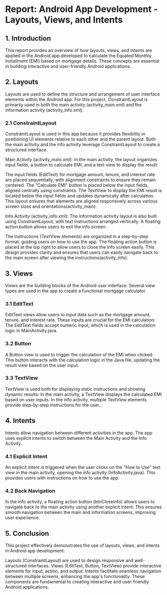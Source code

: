 # Report: Android App Development - Layouts, Views, and Intents
## 1. Introduction
This report provides an overview of how layouts, views, and intents are applied in the Android app developed to calculate the Equated Monthly Installment (EMI) based on mortgage details. These concepts are essential in building interactive and user-friendly Android applications.

## 2. Layouts
Layouts are used to define the structure and arrangement of user interface elements within the Android app. For this project, ConstraintLayout is primarily used in both the main activity (activity_main.xml) and the information activity (activity_info.xml).

### 2.1 ConstraintLayout
ConstraintLayout is used in this app because it provides flexibility in positioning UI elements relative to each other and the parent layout. Both the main activity and the info activity leverage ConstraintLayout to create a structured interface.

Main Activity (activity_main.xml):
In the main activity, the layout organizes input fields, a button to calculate EMI, and a text view to display the result:

The input fields (EditText) for mortgage amount, tenure, and interest rate are placed sequentially, with alignment constraints to ensure they remain centered.
The "Calculate EMI" button is placed below the input fields, aligned centrally using constraints.
The TextView to display the EMI result is located below the input fields and updates dynamically after calculation.
This layout ensures that elements are aligned responsively across various screen sizes and orientations​(activity_main).

Info Activity (activity_info.xml):
The information activity layout is also built using ConstraintLayout, with text instructions arranged vertically. A floating action button allows users to exit the info screen:

The instructions (TextView elements) are organized in a step-by-step format, guiding users on how to use the app.
The floating action button is placed at the top right to allow users to close the info screen easily.
This design provides clarity and ensures that users can easily navigate back to the main screen after viewing the instructions​(activity_info).

## 3. Views
Views are the building blocks of the Android user interface. Several view types are used in the app to create a functional mortgage calculator.

### 3.1 EditText
EditText views allow users to input data such as the mortgage amount, tenure, and interest rate. These inputs are crucial for the EMI calculation:
The EditText fields accept numeric input, which is used in the calculation logic in MainActivity.java.

### 3.2 Button
A Button view is used to trigger the calculation of the EMI when clicked:
This button interacts with the calculation logic in the Java file, updating the result view based on the user input.

### 3.3 TextView
TextView is used both for displaying static instructions and showing dynamic results:
In the main activity, a TextView displays the calculated EMI based on user inputs.
In the info activity, multiple TextView elements provide step-by-step instructions for the user.

## 4. Intents
Intents allow navigation between different activities in the app. The app uses explicit intents to switch between the Main Activity and the Info Activity.

### 4.1 Explicit Intent
An explicit intent is triggered when the user clicks on the "How to Use" text view in the main activity, opening the info activity (InfoActivity.java). This provides users with instructions on how to use the app.

### 4.2 Back Navigation
In the info activity, a floating action button (btnCloseInfo) allows users to navigate back to the main activity using another explicit intent:
This ensures smooth navigation between the main and information screens, improving user experience.

## 5. Conclusion
This project effectively demonstrates the use of layouts, views, and intents in Android app development:

Layouts (ConstraintLayout) are used to design responsive and well-structured interfaces.
Views (EditText, Button, TextView) provide interactive elements for input, action, and output.
Intents facilitate seamless navigation between multiple screens, enhancing the app's functionality.
These components are fundamental to creating interactive and user-friendly Android applications.
